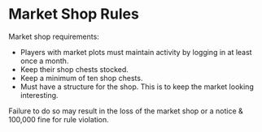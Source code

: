 # Market Shop Rules

Market shop requirements:

* Players with market plots must maintain activity by logging in at least once a month.
* Keep their shop chests stocked.
* Keep a minimum of ten shop chests.
* Must have a structure for the shop. This is to keep the market looking interesting.

Failure to do so may result in the loss of the market shop or a notice & 100,000 fine for rule violation.
